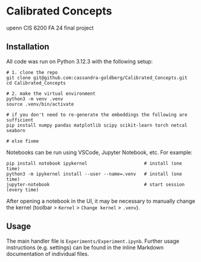 # Calibrated Concepts
upenn CIS 6200 FA 24 final project

## Installation
All code was run on Python 3.12.3 with the following setup:
```{bash}
# 1. clone the repo
git clone git@github.com:cassandra-goldberg/Calibrated_Concepts.git
cd Calibrated_Concepts

# 2. make the virtual environment
python3 -m venv .venv
source .venv/bin/activate

# if you don't need to re-generate the embeddings the following are sufficient
pip install numpy pandas matplotlib scipy scikit-learn torch netcal seaborn

# else fixme
```

Notebooks can be run using VSCode, Jupyter Notebook, etc. For example:
```{bash}
pip install notebook ipykernel                     # install (one time)
python3 -m ipykernel install --user --name=.venv   # install (one time)
jupyter-notebook                                   # start session (every time)
```
After opening a notebook in the UI, it may be necessary to manually change the 
kernel (toolbar > `Kernel` > `Change kernel` > `.venv`).

## Usage
The main handler file is `Experiments/Experiment.ipynb`. Further usage 
instructions (e.g. settings) can be found in the inline Markdown documentation 
of individual files.


